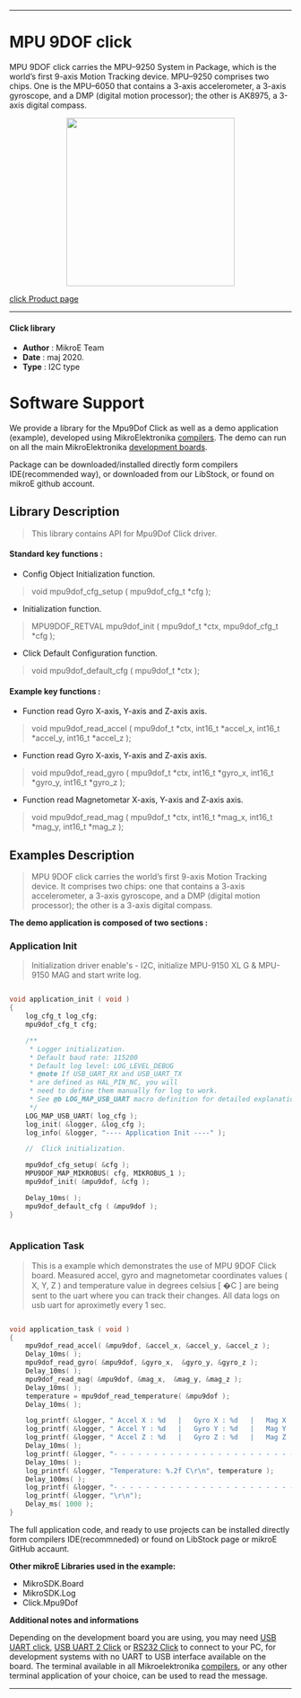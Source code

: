  
---
# MPU 9DOF click

MPU 9DOF click carries the MPU–9250 System in Package, which is the world’s first 9-axis Motion Tracking device. MPU–9250 comprises two chips. One is the MPU–6050 that contains a 3-axis accelerometer, a 3-axis gyroscope, and a DMP (digital motion processor); the other is AK8975, a 3-axis digital compass. 

<p align="center">
  <img src="https://download.mikroe.com/images/click_for_ide/mpu9dof_click.png" height=300px>
</p>


[click Product page](https://www.mikroe.com/mpu-9dof-click)

---


#### Click library 

- **Author**        : MikroE Team
- **Date**          : maj 2020.
- **Type**          : I2C type


# Software Support

We provide a library for the Mpu9Dof Click 
as well as a demo application (example), developed using MikroElektronika 
[compilers](https://shop.mikroe.com/compilers). 
The demo can run on all the main MikroElektronika [development boards](https://shop.mikroe.com/development-boards).

Package can be downloaded/installed directly form compilers IDE(recommended way), or downloaded from our LibStock, or found on mikroE github account. 

## Library Description

> This library contains API for Mpu9Dof Click driver.

#### Standard key functions :

- Config Object Initialization function.
> void mpu9dof_cfg_setup ( mpu9dof_cfg_t *cfg ); 
 
- Initialization function.
> MPU9DOF_RETVAL mpu9dof_init ( mpu9dof_t *ctx, mpu9dof_cfg_t *cfg );

- Click Default Configuration function.
> void mpu9dof_default_cfg ( mpu9dof_t *ctx );


#### Example key functions :

- Function read Gyro X-axis, Y-axis and Z-axis axis.
> void mpu9dof_read_accel ( mpu9dof_t *ctx, int16_t *accel_x, int16_t *accel_y, int16_t *accel_z );
 
- Function read Gyro X-axis, Y-axis and Z-axis axis.
> void mpu9dof_read_gyro ( mpu9dof_t *ctx, int16_t *gyro_x, int16_t *gyro_y, int16_t *gyro_z );

- Function read Magnetometar X-axis, Y-axis and Z-axis axis.
> void mpu9dof_read_mag ( mpu9dof_t *ctx, int16_t *mag_x, int16_t *mag_y, int16_t *mag_z );

## Examples Description

> MPU 9DOF click carries the world’s first 9-axis Motion Tracking device. It comprises two chips: one that contains 
> a 3-axis accelerometer, a 3-axis gyroscope, and a DMP (digital motion processor); 
> the other is a 3-axis digital compass. 

**The demo application is composed of two sections :**

### Application Init 

> Initialization driver enable's - I2C, initialize MPU-9150 XL G & MPU-9150 MAG and start write log.

```c

void application_init ( void )
{
    log_cfg_t log_cfg;
    mpu9dof_cfg_t cfg;

    /** 
     * Logger initialization.
     * Default baud rate: 115200
     * Default log level: LOG_LEVEL_DEBUG
     * @note If USB_UART_RX and USB_UART_TX 
     * are defined as HAL_PIN_NC, you will 
     * need to define them manually for log to work. 
     * See @b LOG_MAP_USB_UART macro definition for detailed explanation.
     */
    LOG_MAP_USB_UART( log_cfg );
    log_init( &logger, &log_cfg );
    log_info( &logger, "---- Application Init ----" );

    //  Click initialization.

    mpu9dof_cfg_setup( &cfg );
    MPU9DOF_MAP_MIKROBUS( cfg, MIKROBUS_1 );
    mpu9dof_init( &mpu9dof, &cfg );

    Delay_10ms( );
    mpu9dof_default_cfg ( &mpu9dof );
}
  
```

### Application Task

> This is a example which demonstrates the use of MPU 9DOF Click board.
> Measured accel, gyro and magnetometar coordinates values ( X, Y, Z )
> and temperature value in degrees celsius [ �C ] are being sent to the uart where you can track their changes.
> All data logs on usb uart for aproximetly every 1 sec. 

```c

void application_task ( void )
{
    mpu9dof_read_accel( &mpu9dof, &accel_x, &accel_y, &accel_z );
    Delay_10ms( );
    mpu9dof_read_gyro( &mpu9dof, &gyro_x,  &gyro_y, &gyro_z );
    Delay_10ms( );
    mpu9dof_read_mag( &mpu9dof, &mag_x,  &mag_y, &mag_z );
    Delay_10ms( );
    temperature = mpu9dof_read_temperature( &mpu9dof );
    Delay_10ms( );

    log_printf( &logger, " Accel X : %d   |   Gyro X : %d   |   Mag X : %d \r\n", accel_x, gyro_x, mag_x );
    log_printf( &logger, " Accel Y : %d   |   Gyro Y : %d   |   Mag Y : %d \r\n", accel_y, gyro_y, mag_y );
    log_printf( &logger, " Accel Z : %d   |   Gyro Z : %d   |   Mag Z : %d \r\n", accel_z, gyro_z, mag_z );
    Delay_10ms( );
    log_printf( &logger, "- - - - - - - - - - - - - - - - - - - - - - - - - - - - - -\r\n" );
    Delay_10ms( );
    log_printf( &logger, "Temperature: %.2f C\r\n", temperature );
    Delay_100ms( );
    log_printf( &logger, "- - - - - - - - - - - - - - - - - - - - - - - - - - - - - -\r\n" );
    log_printf( &logger, "\r\n");
    Delay_ms( 1000 );
}  

```


The full application code, and ready to use projects can be  installed directly form compilers IDE(recommneded) or found on LibStock page or mikroE GitHub accaunt.

**Other mikroE Libraries used in the example:** 

- MikroSDK.Board
- MikroSDK.Log
- Click.Mpu9Dof

**Additional notes and informations**

Depending on the development board you are using, you may need 
[USB UART click](https://shop.mikroe.com/usb-uart-click), 
[USB UART 2 Click](https://shop.mikroe.com/usb-uart-2-click) or 
[RS232 Click](https://shop.mikroe.com/rs232-click) to connect to your PC, for 
development systems with no UART to USB interface available on the board. The 
terminal available in all Mikroelektronika 
[compilers](https://shop.mikroe.com/compilers), or any other terminal application 
of your choice, can be used to read the message.



---
